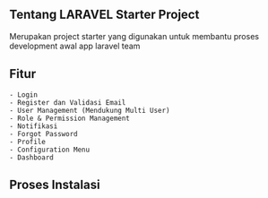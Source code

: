 ## Tentang LARAVEL Starter Project

Merupakan project starter yang digunakan untuk membantu proses development awal app laravel team

## Fitur

	- Login
	- Register dan Validasi Email
	- User Management (Mendukung Multi User)
	- Role & Permission Management
	- Notifikasi
	- Forgot Password
	- Profile
	- Configuration Menu
	- Dashboard

## Proses Instalasi


